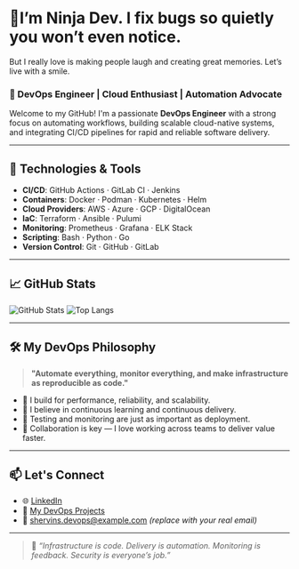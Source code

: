 # 👋I’m Ninja Dev. I fix bugs so quietly you won’t even notice.
But I really love is making people laugh and creating great memories. Let’s live with a smile.

### 🚀 DevOps Engineer | Cloud Enthusiast | Automation Advocate

Welcome to my GitHub! I'm a passionate **DevOps Engineer** with a strong focus on automating workflows, building scalable cloud-native systems, and integrating CI/CD pipelines for rapid and reliable software delivery.

---

## 🔧 Technologies & Tools

- **CI/CD**: GitHub Actions · GitLab CI · Jenkins
- **Containers**: Docker · Podman · Kubernetes · Helm
- **Cloud Providers**: AWS · Azure · GCP · DigitalOcean
- **IaC**: Terraform · Ansible · Pulumi
- **Monitoring**: Prometheus · Grafana · ELK Stack
- **Scripting**: Bash · Python · Go
- **Version Control**: Git · GitHub · GitLab

---

## 📈 GitHub Stats

![GitHub Stats](https://github-readme-stats.vercel.app/api?username=shervins1988&show_icons=true&theme=tokyonight&count_private=true)
![Top Langs](https://github-readme-stats.vercel.app/api/top-langs/?username=shervins1988&layout=compact&theme=tokyonight)

---

## 🛠️ My DevOps Philosophy

> **"Automate everything, monitor everything, and make infrastructure as reproducible as code."**

- 🚀 I build for performance, reliability, and scalability.
- 🔄 I believe in continuous learning and continuous delivery.
- 🧪 Testing and monitoring are just as important as deployment.
- 🤝 Collaboration is key — I love working across teams to deliver value faster.

---

## 📫 Let's Connect

- 🌐 [LinkedIn](https://linkedin.com/in/shervins1988)
- 🧰 [My DevOps Projects](https://github.com/shervins1988?tab=repositories)
- 📧 shervins.devops@example.com *(replace with your real email)*

---

> 📌 _“Infrastructure is code. Delivery is automation. Monitoring is feedback. Security is everyone’s job.”_

